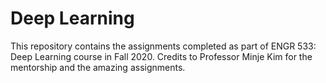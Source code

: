 # Deep Learning

This repository contains the assignments completed as part of ENGR 533: Deep Learning course in Fall 2020. Credits to Professor Minje Kim for the mentorship and the amazing assignments. 
